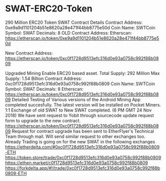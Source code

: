 # SWAT-ERC20-Token
290 Million ERC20 Token SWAT Contract Details
Contract Address: 0xe9a9d1101204b51e8620a28e471f44bb8775e50d
Coin Name: SWTCoin
Symbol: SWAT
Decimals: 8  OLD Contract Address: Etherscan: https://etherscan.io/token/0xe9a9d1101204b51e8620a28e471f44bb8775e50d

New Contract Address: https://etherscan.io/token/0xc0f1728d9513efc316d0e93a0758c992f88b0809

Upgraded Mining Enable ERC20 based asset.
Total Supply: 292 Million
Max Supply: 1.54 Billion
Contract Address: 0xc0f1728d9513efc316d0e93a0758c992f88b0809
Coin Name: SWTCoin
Symbol: SWAT
Decimals: 8
Etherscan: https://etherscan.io/token/0xc0f1728d9513efc316d0e93a0758c992f88b0809
Detailed Testing of Various versions of the Android Mining App completed succesfully. The latest version will be installed on Pocket Miners.
1:1 Exchange of old SWAT to New SWAT completed. (6 PM GMT 24 Nov 2018)
We have sent request to Yobit through sourcecode update request form to upgrade to the new contract. https://etherscan.io/token/0xc0f1728d9513efc316d0e93a0758c992f88b0809
Request for contract upgrade has been sent to EtherFlyer's Technical Team through mail.
Will send similar request to other exchanges too.
Already Trading is going on for the new SWAT in the following exchanges 
https://etherdelta.com/#0xc0f1728d9513efc316d0e93a0758c992f88b0809-ETH
https://token.store/trade/0xc0f1728d9513efc316d0e93a0758c992f88b0809
https://ethen.market/c0f1728d9513efc316d0e93a0758c992f88b0809
https://forkdelta.app/#!/trade/0xc0f1728d9513efc316d0e93a0758c992f88b0809-ETH
